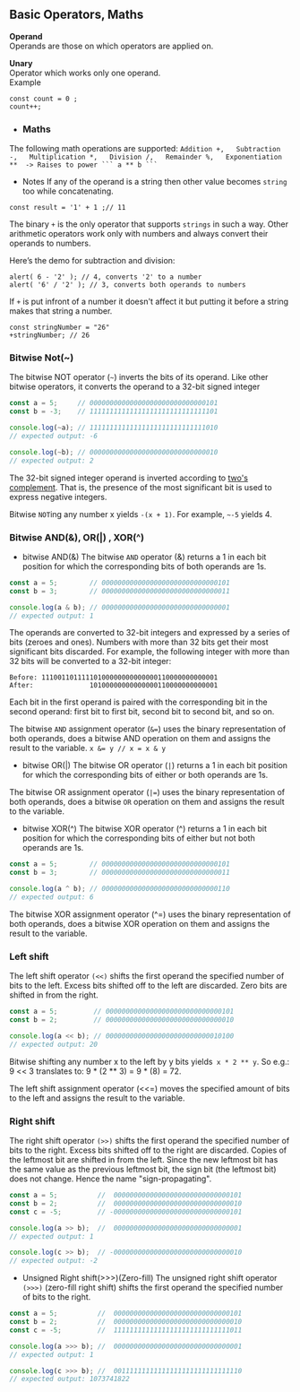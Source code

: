 ## Basic Operators, Maths
**Operand**  
Operands are those on which operators are applied on.  

**Unary**  
Operator which works only one operand.  
 Example 
 ```JS
 const count = 0 ;
 count++;
 ```

  - ### Maths
The following math operations are supported:
``
Addition +,  
Subtraction -,  
Multiplication *,  
Division /,  
Remainder %,  
Exponentiation **  -> Raises to power ``` a ** b ```
``
 - Notes 
 If any of the operand is a string then other value becomes ``string`` too while concatenating.
 ```JS
 const result = '1' + 1 ;// 11
 ```

 The binary ```+``` is the only operator that supports ``strings`` in such a way. Other arithmetic operators work only with numbers and always convert their operands to numbers.

Here’s the demo for subtraction and division:
```JS
alert( 6 - '2' ); // 4, converts '2' to a number
alert( '6' / '2' ); // 3, converts both operands to numbers
```

If ```+``` is put infront of a number it doesn't affect it but putting it before a string makes that string a number.
```JS
const stringNumber = "26"
+stringNumber; // 26
```

### Bitwise Not(~)
The bitwise NOT operator (``~``) inverts the bits of its operand. Like other bitwise operators, it converts the operand to a 32-bit signed integer

```js
const a = 5;     // 00000000000000000000000000000101
const b = -3;    // 11111111111111111111111111111101

console.log(~a); // 11111111111111111111111111111010
// expected output: -6

console.log(~b); // 00000000000000000000000000000010
// expected output: 2
```

The 32-bit signed integer operand is inverted according to [two's complement](https://en.wikipedia.org/wiki/Two%27s_complement). That is, the presence of the most significant bit is used to express negative integers.

Bitwise ``NOT``ing any number x yields ``-(x + 1)``. For example, ``~-5`` yields 4.

### Bitwise AND(&), OR(|) , XOR(^) 

- bitwise AND(&) 
The bitwise ``AND`` operator (&) returns a 1 in each bit position for which the corresponding bits of both operands are 1s.
```js
const a = 5;        // 00000000000000000000000000000101
const b = 3;        // 00000000000000000000000000000011

console.log(a & b); // 00000000000000000000000000000001
// expected output: 1
```
The operands are converted to 32-bit integers and expressed by a series of bits (zeroes and ones). Numbers with more than 32 bits get their most significant bits discarded. For example, the following integer with more than 32 bits will be converted to a 32-bit integer:
```
Before: 11100110111110100000000000000110000000000001
After:              10100000000000000110000000000001
```
Each bit in the first operand is paired with the corresponding bit in the second operand: first bit to first bit, second bit to second bit, and so on.

The bitwise ``AND`` assignment operator (``&=``) uses the binary representation of both operands, does a bitwise AND operation on them and assigns the result to the variable.
``
x &= y // x = x & y
``

- bitwise OR(|)
The bitwise OR operator (``|``) returns a 1 in each bit position for which the corresponding bits of either or both operands are 1s.

The bitwise OR assignment operator (``|=``) uses the binary representation of both operands, does a bitwise ``OR`` operation on them and assigns the result to the variable.

- bitwise XOR(^)
The bitwise XOR operator (^) returns a 1 in each bit position for which the corresponding bits of either but not both operands are 1s.
```js
const a = 5;        // 00000000000000000000000000000101
const b = 3;        // 00000000000000000000000000000011

console.log(a ^ b); // 00000000000000000000000000000110
// expected output: 6
```
The bitwise XOR assignment operator (^=) uses the binary representation of both operands, does a bitwise XOR operation on them and assigns the result to the variable.

### Left shift
The left shift operator ``(<<)`` shifts the first operand the specified number of bits to the left. Excess bits shifted off to the left are discarded. Zero bits are shifted in from the right.

```js
const a = 5;         // 00000000000000000000000000000101
const b = 2;         // 00000000000000000000000000000010

console.log(a << b); // 00000000000000000000000000010100
// expected output: 20
```
Bitwise shifting any number x to the left by y bits yields`` x * 2 ** y``. So e.g.: 9 << 3 translates to: 9 * (2 ** 3) = 9 * (8) = 72.


The left shift assignment operator (<<=) moves the specified amount of bits to the left and assigns the result to the variable.


### Right shift
The right shift operator ``(>>)`` shifts the first operand the specified number of bits to the right. Excess bits shifted off to the right are discarded. Copies of the leftmost bit are shifted in from the left. Since the new leftmost bit has the same value as the previous leftmost bit, the sign bit (the leftmost bit) does not change. Hence the name "sign-propagating".
```js
const a = 5;          //  00000000000000000000000000000101
const b = 2;          //  00000000000000000000000000000010
const c = -5;         // -00000000000000000000000000000101

console.log(a >> b);  //  00000000000000000000000000000001
// expected output: 1

console.log(c >> b);  // -00000000000000000000000000000010
// expected output: -2
```
 - Unsigned Right shift(>>>)(Zero-fill)
The unsigned right shift operator ``(>>>)`` (zero-fill right shift) shifts the first operand the specified number of bits to the right.
```js
const a = 5;          //  00000000000000000000000000000101
const b = 2;          //  00000000000000000000000000000010
const c = -5;         //  11111111111111111111111111111011

console.log(a >>> b); //  00000000000000000000000000000001
// expected output: 1

console.log(c >>> b); //  00111111111111111111111111111110
// expected output: 1073741822
```